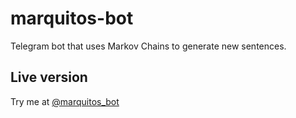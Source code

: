 # marquitos-bot
Telegram bot that uses Markov Chains to generate new sentences.

## Live version
Try me at [@marquitos_bot](https://t.me/marquitos_bot)
